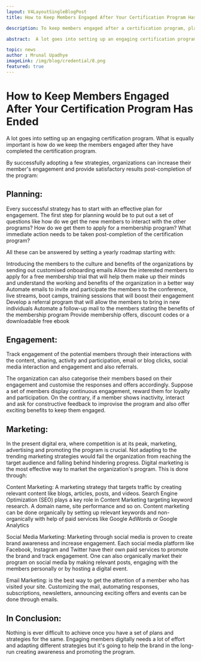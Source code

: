 ```yaml
---
layout: V4LayoutSingleBlogPost
title: How to Keep Members Engaged After Your Certification Program Has Ended

description: To keep members engaged after a certification program, plan effectively, track engagement, and utilize digital marketing strategies.

abstract:  A lot goes into setting up an engaging certification program. What is equally important is how do we keep the members engaged after they have completed the certification program.

topic: news
author : Mrunal Upadhye
imageLink: /img/blog/credential/8.png
featured: true
---
```

# How to Keep Members Engaged After Your Certification Program Has Ended

A lot goes into setting up an engaging certification program. What is equally important is how do we keep the members engaged after they have completed the certification program. 

By successfully adopting a few strategies, organizations can increase their member's engagement and provide satisfactory results post-completion of the program:

## Planning:

Every successful strategy has to start with an effective plan for engagement. The first step for planning would be to put out a set of questions like how do we get the new members to interact with the other programs? How do we get them to apply for a membership program? What immediate action needs to be taken post-completion of the certification program?

All these can be answered by setting a yearly roadmap starting with:

Introducing the members to the culture and benefits of the organizations by sending out customised onboarding emails
Allow the interested members to apply for a free membership trial that will help them make up their minds and understand the working and benefits of the organization in a better way
Automate emails to invite and participate the members to the conference, live streams, boot camps, training sessions that will boost their engagement 
Develop a referral program that will allow the members to bring in new individuals
Automate a follow-up mail to the members stating the benefits of the membership program
Provide membership offers, discount codes or a downloadable free ebook

## Engagement:

Track engagement of the potential members through their interactions with the content, sharing, activity and participation, email or blog clicks, social media interaction and engagement and also referrals.

The organization can also categorise their members based on their engagement and customise the responses and offers accordingly. Suppose a set of members display continuous engagement, reward them for loyalty and participation. On the contrary, if a member shows inactivity, interact and ask for constructive feedback to improvise the program and also offer exciting benefits to keep them engaged.

## Marketing:

In the present digital era, where competition is at its peak, marketing, advertising and promoting the program is crucial. Not adapting to the trending marketing strategies would fail the organization from reaching the target audience and falling behind hindering progress. 
Digital marketing is the most effective way to market the organization's program. This is done through:

Content Marketing: A marketing strategy that targets traffic by creating relevant content like blogs, articles, posts, and videos. Search Engine Optimization (SEO) plays a key role in Content Marketing targeting keyword research. A domain name, site performance and so on. Content marketing can be done organically by setting up relevant keywords and non-organically with help of paid services like Google AdWords or Google Analytics

Social Media Marketing: Marketing through social media is proven to create brand awareness and increase engagement. Each social media platform like Facebook, Instagram and Twitter have their own paid services to promote the brand and track engagement. One can also organically market their program on social media by making relevant posts, engaging with the members personally or by hosting a digital event.

Email Marketing: is the best way to get the attention of a member who has visited your site. Customizing the mail, automating responses, subscriptions, newsletters, announcing exciting offers and events can be done through emails. 

## In Conclusion:

Nothing is ever difficult to achieve once you have a set of plans and strategies for the same. Engaging members digitally needs a lot of effort and adapting different strategies but it's going to help the brand in the long-run creating awareness and promoting the program.







